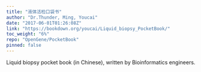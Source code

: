 ```yaml
---
title: "液体活检口袋书"
author: "Dr.Thunder, Ming, Youcai"
date: "2017-06-01T01:26:08Z"
link: "https://bookdown.org/youcai/Liquid_biopsy_PocketBook/"
toc_weight: "6%"
repo: "OpenGene/PocketBook"
pinned: false
---
```


Liquid biopsy pocket book (in Chinese), written by Bioinformatics engineers.
